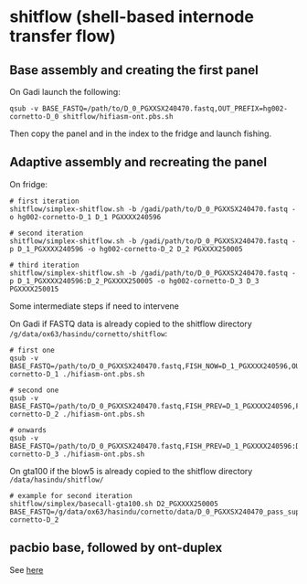 # shitflow (shell-based internode transfer flow)

## Base assembly and creating the first panel

On Gadi launch the following:
```
qsub -v BASE_FASTQ=/path/to/D_0_PGXXSX240470.fastq,OUT_PREFIX=hg002-cornetto-D_0 shitflow/hifiasm-ont.pbs.sh
```

Then copy the panel and in the index to the fridge and launch fishing.

##  Adaptive assembly and recreating the panel

On fridge:

```
# first iteration
shitflow/simplex-shitflow.sh -b /gadi/path/to/D_0_PGXXSX240470.fastq -o hg002-cornetto-D_1 D_1 PGXXXX240596

# second iteration
shitflow/simplex-shitflow.sh -b /gadi/path/to/D_0_PGXXSX240470.fastq -p D_1_PGXXXX240596 -o hg002-cornetto-D_2 D_2 PGXXXX250005

# third iteration
shitflow/simplex-shitflow.sh -b /gadi/path/to/D_0_PGXXSX240470.fastq -p D_1_PGXXXX240596:D_2_PGXXXX250005 -o hg002-cornetto-D_3 D_3 PGXXXX250015
```

Some intermediate steps if need to intervene

On Gadi if FASTQ data is already copied to the shitflow directory `/g/data/ox63/hasindu/cornetto/shitflow`:
```
# first one
qsub -v BASE_FASTQ=/path/to/D_0_PGXXSX240470.fastq,FISH_NOW=D_1_PGXXXX240596,OUT_PREFIX=hg002-cornetto-D_1 ./hifiasm-ont.pbs.sh

# second one
qsub -v BASE_FASTQ=/path/to/D_0_PGXXSX240470.fastq,FISH_PREV=D_1_PGXXXX240596,FISH_NOW=D_2_PGXXXX250005,OUT_PREFIX=hg002-cornetto-D_2 ./hifiasm-ont.pbs.sh

# onwards
qsub -v BASE_FASTQ=/path/to/D_0_PGXXSX240470.fastq,FISH_PREV=D_1_PGXXXX240596:D_2_PGXXXX250005,FISH_NOW=D_3_QGXHXX240283,OUT_PREFIX=hg002-cornetto-D_3 ./hifiasm-ont.pbs.sh
```


On gta100 if the blow5 is already copied to the shitflow directory `/data/hasindu/shitflow/`

```
# example for second iteration
shitflow/simplex/basecall-gta100.sh D2_PGXXXX250005 BASE_FASTQ=/g/data/ox63/hasindu/cornetto/data/D_0_PGXXSX240470_pass_sup_500.fastq,FISH_PREV=D_1_PGXXXX240596,FISH_NOW=D2_PGXXXX250005,OUT_PREFIX=hg002-cornetto-D_2
```

## pacbio base, followed by ont-duplex

See [here](duplex/README.md)



